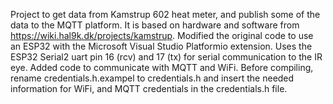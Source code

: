 Project to get data from Kamstrup 602 heat meter, and publish some of the data to the MQTT platform.
It is based on hardware and software from https://wiki.hal9k.dk/projects/kamstrup.
Modified the original code to use an  ESP32 with the Microsoft Visual Studio  Platformio extension.
Uses the ESP32 Serial2 uart pin 16 (rcv) and 17 (tx) for serial communication to the IR eye.
Added code to communicate with MQTT and WiFi.
Before compiling, rename credentials.h.exampel to credentials.h and insert the needed information for WiFi, and MQTT credentials in the credentials.h file.